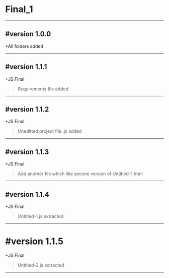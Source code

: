 # Final_1

------------------------------
#version 1.0.0
------------------------------

*All folders added

------------------------------
#version 1.1.1
------------------------------

+JS Final
>Requirements file added

------------------------------
#version 1.1.2
------------------------------

+JS Final
>Uneditted project file .js added

------------------------------
#version 1.1.3
------------------------------

+JS Final
>Add another file which like secone version of Untitled-1.html

------------------------------
#version 1.1.4
------------------------------

+JS Final
>Untitled-1.js extracted

------------------------------
#version 1.1.5
==============================

+JS Final
>Untitled-2.js extracted

------------------------------
